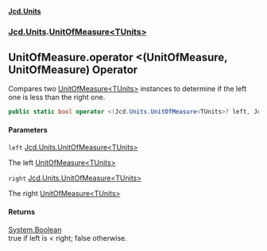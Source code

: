 #### [Jcd.Units](index.md 'index')
### [Jcd.Units](Jcd.Units.md 'Jcd.Units').[UnitOfMeasure&lt;TUnits&gt;](Jcd.Units.UnitOfMeasure_TUnits_.md 'Jcd.Units.UnitOfMeasure<TUnits>')

## UnitOfMeasure<TUnits>.operator <(UnitOfMeasure<TUnits>, UnitOfMeasure<TUnits>) Operator

Compares two [UnitOfMeasure&lt;TUnits&gt;](Jcd.Units.UnitOfMeasure_TUnits_.md 'Jcd.Units.UnitOfMeasure<TUnits>') instances to determine if the left one is less than the right one.

```csharp
public static bool operator <(Jcd.Units.UnitOfMeasure<TUnits>? left, Jcd.Units.UnitOfMeasure<TUnits>? right);
```
#### Parameters

<a name='Jcd.Units.UnitOfMeasure_TUnits_.op_LessThan(Jcd.Units.UnitOfMeasure_TUnits_,Jcd.Units.UnitOfMeasure_TUnits_).left'></a>

`left` [Jcd.Units.UnitOfMeasure&lt;](Jcd.Units.UnitOfMeasure_TUnits_.md 'Jcd.Units.UnitOfMeasure<TUnits>')[TUnits](Jcd.Units.UnitOfMeasure_TUnits_.md#Jcd.Units.UnitOfMeasure_TUnits_.TUnits 'Jcd.Units.UnitOfMeasure<TUnits>.TUnits')[&gt;](Jcd.Units.UnitOfMeasure_TUnits_.md 'Jcd.Units.UnitOfMeasure<TUnits>')

The left [UnitOfMeasure&lt;TUnits&gt;](Jcd.Units.UnitOfMeasure_TUnits_.md 'Jcd.Units.UnitOfMeasure<TUnits>')

<a name='Jcd.Units.UnitOfMeasure_TUnits_.op_LessThan(Jcd.Units.UnitOfMeasure_TUnits_,Jcd.Units.UnitOfMeasure_TUnits_).right'></a>

`right` [Jcd.Units.UnitOfMeasure&lt;](Jcd.Units.UnitOfMeasure_TUnits_.md 'Jcd.Units.UnitOfMeasure<TUnits>')[TUnits](Jcd.Units.UnitOfMeasure_TUnits_.md#Jcd.Units.UnitOfMeasure_TUnits_.TUnits 'Jcd.Units.UnitOfMeasure<TUnits>.TUnits')[&gt;](Jcd.Units.UnitOfMeasure_TUnits_.md 'Jcd.Units.UnitOfMeasure<TUnits>')

The right [UnitOfMeasure&lt;TUnits&gt;](Jcd.Units.UnitOfMeasure_TUnits_.md 'Jcd.Units.UnitOfMeasure<TUnits>')

#### Returns
[System.Boolean](https://docs.microsoft.com/en-us/dotnet/api/System.Boolean 'System.Boolean')  
true if left is < right; false otherwise.